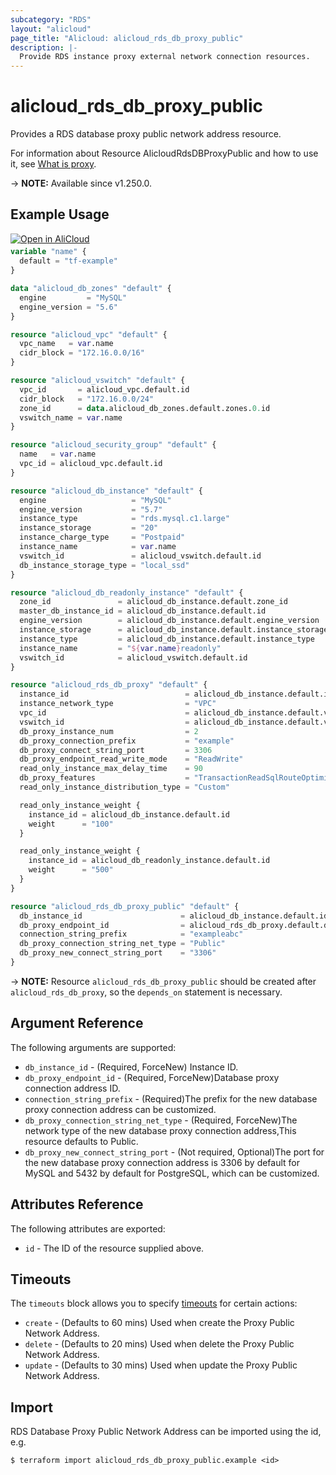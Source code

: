 ```yaml
---
subcategory: "RDS"
layout: "alicloud"
page_title: "Alicloud: alicloud_rds_db_proxy_public"
description: |-
  Provide RDS instance proxy external network connection resources.
---
```


# alicloud_rds_db_proxy_public

Provides a RDS database proxy public network address resource.



For information about Resource AlicloudRdsDBProxyPublic and how to use it, see [What is proxy](https://www.alibabacloud.com/help/en/rds/developer-reference/api-rds-2014-08-15-createdbproxyendpointaddress).

-> **NOTE:** Available since v1.250.0.

## Example Usage

<div style="display: block;margin-bottom: 40px;"><div class="oics-button" style="float: right;position: absolute;margin-bottom: 10px;">
  <a href="https://api.aliyun.com/terraform?resource=alicloud_rds_db_proxy_public&exampleId=dd8413b6-00fe-a3e4-66f6-5c0ac2abc03335013f07&activeTab=example&spm=docs.r.rds_db_proxy_public.0.dd8413b600&intl_lang=EN_US" target="_blank">
    <img alt="Open in AliCloud" src="https://img.alicdn.com/imgextra/i1/O1CN01hjjqXv1uYUlY56FyX_!!6000000006049-55-tps-254-36.svg" style="max-height: 44px; max-width: 100%;">
  </a>
</div></div>

```terraform
variable "name" {
  default = "tf-example"
}

data "alicloud_db_zones" "default" {
  engine         = "MySQL"
  engine_version = "5.6"
}

resource "alicloud_vpc" "default" {
  vpc_name   = var.name
  cidr_block = "172.16.0.0/16"
}

resource "alicloud_vswitch" "default" {
  vpc_id       = alicloud_vpc.default.id
  cidr_block   = "172.16.0.0/24"
  zone_id      = data.alicloud_db_zones.default.zones.0.id
  vswitch_name = var.name
}

resource "alicloud_security_group" "default" {
  name   = var.name
  vpc_id = alicloud_vpc.default.id
}

resource "alicloud_db_instance" "default" {
  engine                   = "MySQL"
  engine_version           = "5.7"
  instance_type            = "rds.mysql.c1.large"
  instance_storage         = "20"
  instance_charge_type     = "Postpaid"
  instance_name            = var.name
  vswitch_id               = alicloud_vswitch.default.id
  db_instance_storage_type = "local_ssd"
}

resource "alicloud_db_readonly_instance" "default" {
  zone_id               = alicloud_db_instance.default.zone_id
  master_db_instance_id = alicloud_db_instance.default.id
  engine_version        = alicloud_db_instance.default.engine_version
  instance_storage      = alicloud_db_instance.default.instance_storage
  instance_type         = alicloud_db_instance.default.instance_type
  instance_name         = "${var.name}readonly"
  vswitch_id            = alicloud_vswitch.default.id
}

resource "alicloud_rds_db_proxy" "default" {
  instance_id                          = alicloud_db_instance.default.id
  instance_network_type                = "VPC"
  vpc_id                               = alicloud_db_instance.default.vpc_id
  vswitch_id                           = alicloud_db_instance.default.vswitch_id
  db_proxy_instance_num                = 2
  db_proxy_connection_prefix           = "example"
  db_proxy_connect_string_port         = 3306
  db_proxy_endpoint_read_write_mode    = "ReadWrite"
  read_only_instance_max_delay_time    = 90
  db_proxy_features                    = "TransactionReadSqlRouteOptimizeStatus:1;ConnectionPersist:1;ReadWriteSpliting:1"
  read_only_instance_distribution_type = "Custom"

  read_only_instance_weight {
    instance_id = alicloud_db_instance.default.id
    weight      = "100"
  }

  read_only_instance_weight {
    instance_id = alicloud_db_readonly_instance.default.id
    weight      = "500"
  }
}

resource "alicloud_rds_db_proxy_public" "default" {
  db_instance_id                      = alicloud_db_instance.default.id
  db_proxy_endpoint_id                = alicloud_rds_db_proxy.default.db_proxy_endpoint_id
  connection_string_prefix            = "exampleabc"
  db_proxy_connection_string_net_type = "Public"
  db_proxy_new_connect_string_port    = "3306"
}

```

-> **NOTE:** Resource `alicloud_rds_db_proxy_public` should be created after `alicloud_rds_db_proxy`, so the `depends_on` statement is necessary.

## Argument Reference

The following arguments are supported:
* `db_instance_id` - (Required, ForceNew) Instance ID.
* `db_proxy_endpoint_id` - (Required, ForceNew)Database proxy connection address ID.
* `connection_string_prefix` - (Required)The prefix for the new database proxy connection address can be customized.
* `db_proxy_connection_string_net_type` - (Required, ForceNew)The network type of the new database proxy connection address,This resource defaults to Public.
* `db_proxy_new_connect_string_port` - (Not required, Optional)The port for the new database proxy connection address is 3306 by default for MySQL and 5432 by default for PostgreSQL, which can be customized.

## Attributes Reference

The following attributes are exported:
* `id` - The ID of the resource supplied above.

## Timeouts

The `timeouts` block allows you to specify [timeouts](https://developer.hashicorp.com/terraform/language/resources/syntax#operation-timeouts) for certain actions:
* `create` - (Defaults to 60 mins) Used when create the Proxy Public Network Address.
* `delete` - (Defaults to 20 mins) Used when delete the Proxy Public Network Address.
* `update` - (Defaults to 30 mins) Used when update the Proxy Public Network Address.

## Import

RDS Database Proxy Public Network Address can be imported using the id, e.g.

```shell
$ terraform import alicloud_rds_db_proxy_public.example <id>
```
